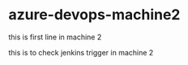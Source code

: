 # azure-devops-machine2

this is first line in machine 2

this is to check jenkins trigger in machine 2
